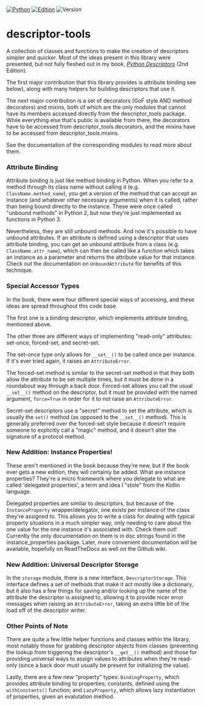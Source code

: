 [![Python](https://img.shields.io/badge/Python-3.3+-brightgreen.svg)](https://www.python.org/)
[![Edition](https://img.shields.io/badge/Edition-2-AA3333.svg)](http://amzn.to/2sd2Ubt)
![Version](https://img.shields.io/badge/Version-1.1beta-992222.svg)
# descriptor-tools
A collection of classes and functions to make the creation of descriptors simpler
and quicker. Most of the ideas present in this library were presented, but not 
fully fleshed out in my book, *[Python Descriptors](https://amzn.to/2HAL6gE)* 
(2nd Edition).

The first major contribution that this library provides is attribute binding 
see below), along with many helpers for building descriptors that use it.

The next major contribution is a set of decorators (GoF style AND method 
decorators) and mixins, both of which are the only modules that cannot have its 
members accessed directly from the descriptor_tools package. While everything 
else that's public is available from there, the decorators have to be accessed 
from descriptor_tools.decorators, and the mixins have to be accessed from 
descriptor_tools.mixins.

See the documentation of the corresponding modules to read more about them.

### Attribute Binding
Attribute binding is just like method binding in Python. When you refer to a 
method through its class name without calling it (e.g. `ClassName.method_name`), 
you get a version of the method that can accept an instance (and whatever other 
necessary arguments) when it is called, rather than being bound directly to the 
instance. These were once called "unbound methods" in Python 2, but now they're 
just implemented as functions in Python 3. 

Nevertheless, they are still unbound methods. And now it's possible to have 
unbound attributes. If an attribute is defined using a descriptor that uses 
attribute binding, you can get an unbound attribute from a class (e.g. 
`ClassName.attr_name`), which can then be called like a function which takes an 
instance as a parameter and returns the attribute value for that instance. Check 
out the documentation on `UnboundAttribute` for benefits of this technique.

### Special Accessor Types
In the book, there were four different special ways of accessing, and these 
ideas are spread throughout this code base. 

The first one is a binding descriptor, which implements attribute binding, 
mentioned above.

The other three are different ways of implementing "read-only" attributes: 
set-once, forced-set, and secret-set.

The set-once type only allows for `__set__()` to be called once per instance. 
If it's ever tried again, it raises an `AttributeError`.

The forced-set method is similar to the secret-set method in that they both 
allow the attribute to be set multiple times, but it must be done in a 
roundabout way through a back door. Forced-set allows you call the usual 
`__set__()` method  on the descriptor, but it must be provided with the named 
argument, `force=True` in order for it to not raise an `AttributeError`.

Secret-set descriptors use a "secret" method to set the attribute, which is 
usually the `set()` method (as opposed to the `__set__()` method). This is 
generally preferred over the forced-set style because it doesn't require someone 
to explicitly call a "magic" method, and it doesn't alter the signature of a 
protocol method.

### New Addition: Instance Properties!
These aren't mentioned in the book because they're new, but if the book ever 
gets a new edition, they will certainly be added. What are instance properties? 
They're a micro framework where you delegate to what are called 'delegated 
properties', a term and idea I "stole" from the Kotlin language. 

Delegated properties are similar to descriptors, but because of the 
`InstanceProperty` wrapper/delegator, one exists per instance of the class 
they're assigned to. This allows you to write a class for dealing with typical 
property situations in a much simpler way, only needing to care about the one 
value for the one instance it's associated with. Check them out! Currently the 
only documentation on them is in doc strings found in the instance_properties 
package. Later, more convenient documentation will be available, hopefully on 
ReadTheDocs as well on the Github wiki.

### New Addition: Universal Descriptor Storage
In the `storage` module, there is a new interface, `DescriptorStorage`. This 
interface defines a set of methods that make it act mostly like a dictionary,
but it also has a few things for saving and/or looking up the name of the
attribute the descriptor is assigned to, allowing it to provide nicer error
messages when raising an `AttributeError`, taking an extra little bit of the load
off of the descriptor writer. 

### Other Points of Note
There are quite a few little helper functions and classes within the library, 
most notably those for grabbing descriptor objects from classes (preventing the 
lookup from triggering the descriptor's `__get__()` method) and those for 
providing universal ways to assign values to attributes when they're read-only 
(since a back door must usually be present for initializing the value).

Lastly, there are a few new "property" types: `BindingProperty`, which provides 
attribute binding to properties; constants, defined using the `withConstants()` 
function; and `LazyProperty`, which allows lazy instantiation of properties, 
given an evalutation method.
